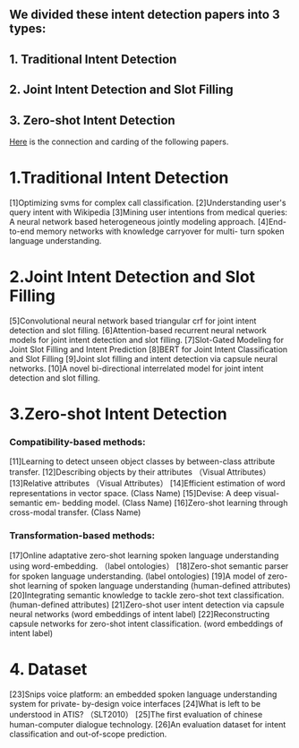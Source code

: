 ## We divided these intent detection papers into 3 types:
## 1. Traditional Intent Detection
## 2. Joint Intent Detection and Slot Filling
## 3. Zero-shot Intent Detection

[Here](https://github.com/FYNIXnlpGroupIIE/PaperReading/tree/main/2020-06-16%20%E6%84%8F%E5%9B%BE%E8%AF%86%E5%88%AB) is the connection and carding of the following papers.
# 1.Traditional Intent Detection
[1]Optimizing svms for complex call classification.
[2]Understanding user's query intent with Wikipedia
[3]Mining user intentions from medical queries: A neural network based heterogeneous jointly modeling approach. 
[4]End-to-end memory networks with knowledge carryover for multi- turn spoken language understanding. 
# 2.Joint Intent Detection and Slot Filling
[5]Convolutional neural network based triangular crf for joint intent detection and slot filling. 
[6]Attention-based recurrent neural network models for joint intent detection and slot filling. 
[7]Slot-Gated Modeling for Joint Slot Filling and Intent Prediction
[8]BERT for Joint Intent Classification and Slot Filling
[9]Joint slot filling and intent detection via capsule neural networks. 
[10]A novel bi-directional interrelated model for joint intent detection and slot filling. 
# 3.Zero-shot Intent Detection
### Compatibility-based methods:
[11]Learning to detect unseen object classes by between-class attribute transfer.
[12]Describing objects by their attributes （Visual Attributes）
[13]Relative attributes （Visual Attributes）
[14]Efficient estimation of word representations in vector space.  (Class Name)
[15]Devise: A deep visual-semantic em- bedding model.  (Class Name)
[16]Zero-shot learning through cross-modal transfer. (Class Name)
### Transformation-based methods:
[17]Online adaptative zero-shot learning spoken language understanding using word-embedding. （label ontologies）
[18]Zero-shot semantic parser for spoken language understanding. (label ontologies)
[19]A model of zero-shot learning of spoken language understanding (human-defined attributes)
[20]Integrating semantic knowledge to tackle zero-shot text classification. (human-defined attributes)
[21]Zero-shot user intent detection via capsule neural networks (word embeddings of intent label)
[22]Reconstructing capsule networks for zero-shot intent classification. (word embeddings of intent label)
# 4. Dataset
[23]Snips voice platform: an embedded spoken language understanding system for private- by-design voice interfaces 
[24]What is left to be understood in ATIS? （SLT2010）
[25]The first evaluation of chinese human-computer dialogue technology. 
[26]An evaluation dataset for intent classification and out-of-scope prediction. 

